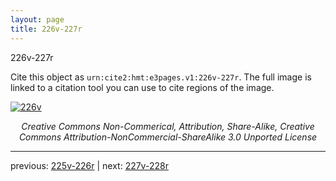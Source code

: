 ```yaml
---
layout: page
title: 226v-227r
---
```


226v-227r

Cite this object as `urn:cite2:hmt:e3pages.v1:226v-227r`. The full image is linked to a citation tool you can use to cite regions of the image.

[![226v](http://www.homermultitext.org/iipsrv?IIIF=/project/homer/pyramidal/deepzoom/hmt/e3bifolio/v1/E3_226v_227r.tif/full/800,/0/default.jpg)](http://www.homermultitext.org/ict2/?urn=urn:cite2:hmt:e3bifolio.v1:E3_226v_227r) 

<p style="text-align: center; font-style: italic;">Creative Commons Non-Commerical, Attribution, Share-Alike, Creative Commons Attribution-NonCommercial-ShareAlike 3.0 Unported License</p>

---

previous: [225v-226r](../225v-226r/) | next: [227v-228r](../227v-228r/)